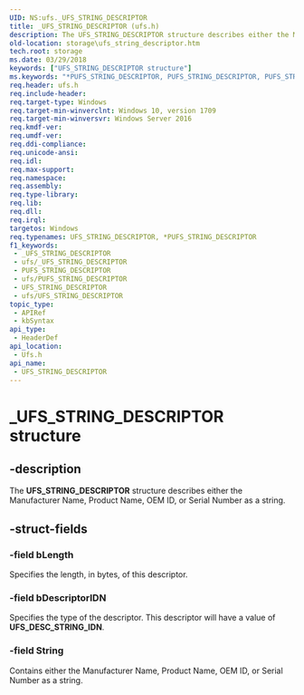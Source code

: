 ```yaml
---
UID: NS:ufs._UFS_STRING_DESCRIPTOR
title: _UFS_STRING_DESCRIPTOR (ufs.h)
description: The UFS_STRING_DESCRIPTOR structure describes either the Manufacturer Name, Product Name, OEM ID, or Serial Number as a string.
old-location: storage\ufs_string_descriptor.htm
tech.root: storage
ms.date: 03/29/2018
keywords: ["UFS_STRING_DESCRIPTOR structure"]
ms.keywords: "*PUFS_STRING_DESCRIPTOR, PUFS_STRING_DESCRIPTOR, PUFS_STRING_DESCRIPTOR structure pointer [Storage Devices], UFS_STRING_DESCRIPTOR, UFS_STRING_DESCRIPTOR structure [Storage Devices], _UFS_STRING_DESCRIPTOR, storage.ufs_string_descriptor, ufs/PUFS_STRING_DESCRIPTOR, ufs/UFS_STRING_DESCRIPTOR"
req.header: ufs.h
req.include-header: 
req.target-type: Windows
req.target-min-winverclnt: Windows 10, version 1709
req.target-min-winversvr: Windows Server 2016
req.kmdf-ver: 
req.umdf-ver: 
req.ddi-compliance: 
req.unicode-ansi: 
req.idl: 
req.max-support: 
req.namespace: 
req.assembly: 
req.type-library: 
req.lib: 
req.dll: 
req.irql: 
targetos: Windows
req.typenames: UFS_STRING_DESCRIPTOR, *PUFS_STRING_DESCRIPTOR
f1_keywords:
 - _UFS_STRING_DESCRIPTOR
 - ufs/_UFS_STRING_DESCRIPTOR
 - PUFS_STRING_DESCRIPTOR
 - ufs/PUFS_STRING_DESCRIPTOR
 - UFS_STRING_DESCRIPTOR
 - ufs/UFS_STRING_DESCRIPTOR
topic_type:
 - APIRef
 - kbSyntax
api_type:
 - HeaderDef
api_location:
 - Ufs.h
api_name:
 - UFS_STRING_DESCRIPTOR
---
```


# _UFS_STRING_DESCRIPTOR structure


## -description

The <b>UFS_STRING_DESCRIPTOR</b> structure describes either the Manufacturer Name, Product Name, OEM ID, or Serial Number as a string.

## -struct-fields

### -field bLength

Specifies the length, in bytes, of this descriptor.

### -field bDescriptorIDN

Specifies the type of the descriptor. This descriptor will have a value of <b>UFS_DESC_STRING_IDN</b>.

### -field String

Contains either the Manufacturer Name, Product Name, OEM ID, or Serial Number as a string.

